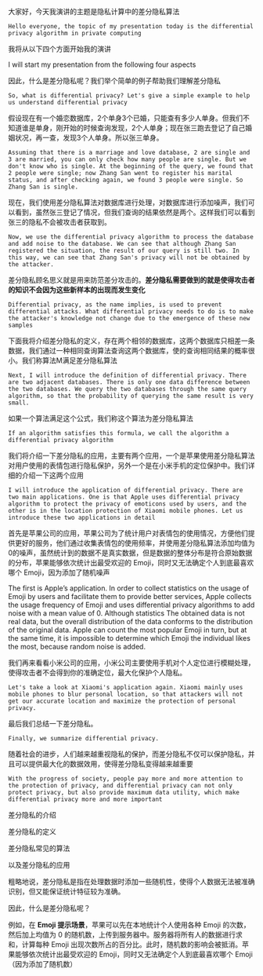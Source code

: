 大家好，今天我演讲的主题是隐私计算中的差分隐私算法

```
Hello everyone, the topic of my presentation today is the differential privacy algorithm in private computing
```



我将从以下四个方面开始我的演讲

I will start my presentation from the following four aspects



因此，什么是差分隐私呢？我们举个简单的例子帮助我们理解差分隐私

```
So, what is differential privacy? Let's give a simple example to help us understand differential privacy
```



假设现在有一个婚恋数据库，2个单身3个已婚，只能查有多少人单身。但我们不知道谁是单身，刚开始的时候查询发现，2个人单身；现在张三跑去登记了自己婚姻状况，再一查，发现3个人单身。所以张三单身。

```
Assuming that there is a marriage and love database, 2 are single and 3 are married, you can only check how many people are single. But we don't know who is single. At the beginning of the query, we found that 2 people were single; now Zhang San went to register his marital status, and after checking again, we found 3 people were single. So Zhang San is single.
```

现在，我们使用差分隐私算法对数据库进行处理，对数据库进行添加噪声，我们可以看到，虽然张三登记了情况，但我们查询的结果依然是两个。这样我们可以看到张三的隐私不会被攻击者获取到。

```
Now, we use the differential privacy algorithm to process the database and add noise to the database. We can see that although Zhang San registered the situation, the result of our query is still two. In this way, we can see that Zhang San's privacy will not be obtained by the attacker.
```

差分隐私顾名思义就是用来防范差分攻击的。**差分隐私需要做到的就是使得攻击者的知识不会因为这些新样本的出现而发生变化**

```
Differential privacy, as the name implies, is used to prevent differential attacks. What differential privacy needs to do is to make the attacker's knowledge not change due to the emergence of these new samples
```

下面我将介绍差分隐私的定义，存在两个相邻的数据库，这两个数据库只相差一条数据，我们通过一种相同查询算法查询这两个数据库，使的查询相同结果的概率很小。我们称算法M满足差分隐私算法

```
Next, I will introduce the definition of differential privacy. There are two adjacent databases. There is only one data difference between the two databases. We query the two databases through the same query algorithm, so that the probability of querying the same result is very small.  
```

如果一个算法满足这个公式，我们称这个算法为差分隐私算法

```
If an algorithm satisfies this formula, we call the algorithm a differential privacy algorithm
```

我们将介绍一下差分隐私的应用，主要有两个应用，一个是苹果使用差分隐私算法对用户使用的表情包进行隐私保护，另外一个是在小米手机的定位保护中。我们详细的介绍一下这两个应用

```
I will introduce the application of differential privacy. There are two main applications. One is that Apple uses differential privacy algorithm to protect the privacy of emoticons used by users, and the other is in the location protection of Xiaomi mobile phones. Let us introduce these two applications in detail
```



首先是苹果公司的应用，苹果公司为了统计用户对表情包的使用情况，方便他们提供更好的服务，他们通过收集表情包的使用频率，并使用差分隐私算法添加均值为0的噪声，虽然统计到的数据不是真实数据，但是数据的整体分布是符合原始数据的分布，苹果能够依次统计出最受欢迎的 Emoji，同时又无法确定个人到底最喜欢哪个 Emoji，因为添加了随机噪声

The first is Apple’s application. In order to collect statistics on the usage of Emoji by users and facilitate them to provide better services, Apple collects the usage frequency of Emoji and uses differential privacy algorithms to add noise with a mean value of 0. Although statistics The obtained data is not real data, but the overall distribution of the data conforms to the distribution of the original data. Apple can count the most popular Emoji in turn, but at the same time, it is impossible to determine which Emoji the individual likes the most, because random noise is added.



我们再来看看小米公司的应用，小米公司主要使用手机对个人定位进行模糊处理，使得攻击者不会得到你的准确定位，最大化保护个人隐私。

```
Let's take a look at Xiaomi's application again. Xiaomi mainly uses mobile phones to blur personal location, so that attackers will not get our accurate location and maximize the protection of personal privacy.
```

最后我们总结一下差分隐私。

```
Finally, we summarize differential privacy.
```

随着社会的进步，人们越来越重视隐私的保护，而差分隐私不仅可以保护隐私，并且可以提供最大化的数据效用，使得差分隐私变得越来越重要

```
With the progress of society, people pay more and more attention to the protection of privacy, and differential privacy can not only protect privacy, but also provide maximum data utility, which make differential privacy more and more important
```

差分隐私的介绍

差分隐私的定义

差分隐私常见的算法

以及差分隐私的应用

粗略地说，差分隐私是指在处理数据时添加一些随机性，使得个人数据无法被准确识别，但又能保证统计特征较为准确。



因此，什么是差分隐私呢？

例如，在 **Emoji 提示场景**，苹果可以先在本地统计个人使用各种 Emoji 的次数，然后加上均值为 0 的随机数，上传到服务器中。服务器将所有人的数据进行求和，计算每种 Emoji 出现次数所占的百分比。此时，随机数的影响会被抵消。苹果能够依次统计出最受欢迎的 Emoji，同时又无法确定个人到底最喜欢哪个 Emoji（因为添加了随机数）